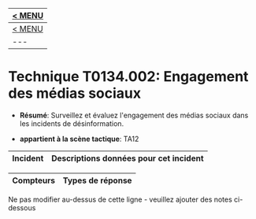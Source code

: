 |[< MENU](../README.md)|
|---|
|[< MENU](../../README.md)|
|---|
# Technique T0134.002: Engagement des médias sociaux

* **Résumé**: Surveillez et évaluez l'engagement des médias sociaux dans les incidents de désinformation.

* **appartient à la scène tactique**: TA12


|Incident |Descriptions données pour cet incident |
|-------- |-------------------- |



|Compteurs |Types de réponse |
|-------- |-------------- |


Ne pas modifier au-dessus de cette ligne - veuillez ajouter des notes ci-dessous